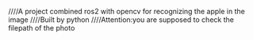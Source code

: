 ////A project combined ros2 with opencv for recognizing the apple in the image
////Built by python
////Attention:you are supposed to check the filepath of the photo 
